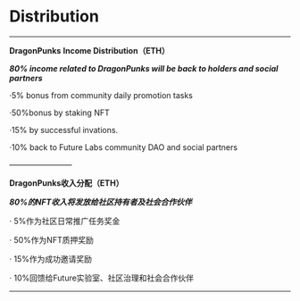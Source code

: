 # Distribution

****

**DragonPunks** **Income Distribution（ETH）**

_**80% income related to DragonPunks will be back to holders and social partners**_

·5% bonus from community daily promotion tasks

·50%bonus by staking NFT

·15% by successful invations.

·10% back to Future Labs community DAO and social partners

————————

**DragonPunks收入分配（ETH）**

_**80%的NFT收入将发放给社区持有者及社会合作伙伴**_

·      5%作为社区日常推广任务奖金

·      50%作为NFT质押奖励

·      15%作为成功邀请奖励

·      10%回馈给Future实验室、社区治理和社会合作伙伴

****

